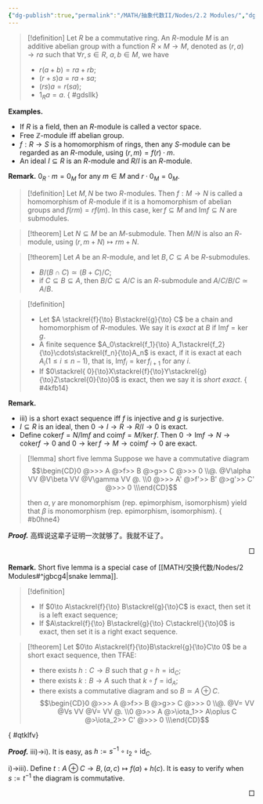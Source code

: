 ```yaml
---
{"dg-publish":true,"permalink":"/MATH/抽象代数II/Nodes/2.2 Modules/","dgPassFrontmatter":true}
---
```



> [!definition]
> Let $R$ be a commutative ring. An $R$-module $M$ is an additive abelian group with a function $R\times M\to M$, denoted as $(r,a)\to ra$ such that $\forall r,s\in R$, $a,b\in M$, we have 
> - $r(a+b)=ra+rb$;
> - $(r+s)a=ra+sa$;
> - $(rs)a=r(sa)$;
> - $1_Ra=a$.
{ #gdsllk}


**Examples.** 
- If $R$ is a field, then an $R$-module is called a vector space.
- Free $\mathbb{Z}$-module iff abelian group.
- $f:R\to S$ is a homomorphism of rings, then any $S$-module can be regarded as an $R$-module, using $(r,m)=f(r)\cdot m$. 
- An ideal $I\subseteq R$ is an $R$-module and $R/I$ is an $R$-module.

**Remark.** $0_R\cdot m=0_M$ for any $m\in M$ and $r\cdot 0_M=0_M$.

> [!definition]
> Let $M,N$ be two $R$-modules. Then $f:M\to N$ is called a homomorphism of $R$-module if it is a homomorphism of abelian groups and $f(rm)=rf(m)$. In this case, $\ker f\subseteq M$ and $\mathrm{Im} f\subseteq N$ are submodules.

> [!theorem]
> Let $N\subseteq M$ be an $M$-submodule. Then $M/N$ is also an $R$-module, using $(r,m+N)\mapsto rm+N$.

> [!theorem]
> Let $A$ be an $R$-module, and let $B,C\subseteq A$ be $R$-submodules.
> - $B/(B\cap C)\simeq (B+C)/C$;
> - if $C\subseteq B\subseteq A$, then $B/C\subseteq A/C$ is an $R$-submodule and $A/C\big/B/C\simeq A/B$.

> [!definition]
> - Let $A \stackrel{f}{\to} B\stackrel{g}{\to} C$ be a chain and homomorphism of $R$-modules. We say it is *exact* at $B$ if $\mathrm{Im} f=\ker g$.
> - A finite sequence $A_0\stackrel{f_1}{\to} A_1\stackrel{f_2}{\to}\cdots\stackrel{f_n}{\to}A_n$ is exact, if it is exact at each $A_i(1\leqslant i\leqslant n-1)$, that is, $\mathrm{Im} f_i=\ker f_{i+1}$ for any $i$.
> - If $0\stackrel{ 0}{\to}X\stackrel{f}{\to}Y\stackrel{g}{\to}Z\stackrel{0}{\to}0$ is exact, then we say it is *short exact*.
{ #4kfb14}


**Remark.** 
- iii) is a short exact sequence iff $f$ is injective and $g$ is surjective.
- $I\subseteq R$ is an ideal, then $0\to I\to R\to R/I\to 0$ is exact.
- Define $\mathrm{coker}f=N/\mathrm{Im} f$ and $\mathrm{coim}f=M/\ker f$. Then $0\to \mathrm{Im} f\to N\to\mathrm{coker}f\to 0$ and $0\to \ker f\to M\to\mathrm{coim}f\to 0$ are exact.

> [!lemma] short five lemma
> Suppose we have a commutative diagram
> $$\begin{CD}0 @>>> A @>f>> B @>g>> C @>>> 0 \\@. @V\alpha VV @V\beta VV @V\gamma VV @. \\0 @>>> A' @>f'>> B' @>g'>> C' @>>> 0 \\\end{CD}$$
> 
> then $\alpha,\gamma$ are monomorphism (rep. epimorphism, isomorphism) yield that $\beta$ is monomorphism (rep. epimorphism, isomorphism).
{ #b0hne4}


**_Proof._**
高辉说这辈子证明一次就够了。我就不证了。
<p align="right">□</p>


**Remark.** Short five lemma is a special case of [[MATH/交换代数/Nodes/2 Modules#^jgbcg4\|snake lemma]].

> [!definition]
> - If $0\to A\stackrel{f}{\to} B\stackrel{g}{\to}C$ is exact, then set it is a left exact sequence;
> - If $A\stackrel{f}{\to} B\stackrel{g}{\to} C\stackrel{}{\to}0$ is exact, then set it is a right exact sequence.

> [!theorem]
> Let $0\to A\stackrel{f}{\to}B\stackrel{g}{\to}C\to 0$ be a short exact sequence, then TFAE:
> - there exists $h:C\to B$ such that $g\circ h=\mathrm{id}_C$;
> - there exists $k:B\to A$ such that $k\circ f=\mathrm{id}_A$;
> - there exists a commutative diagram and so $B\simeq A\oplus C$.
> $$\begin{CD}0 @>>> A @>f>> B @>g>> C @>>> 0 \\@. @V= VV @Vs VV @V= VV @. \\0 @>>> A @>\iota_1>> A\oplus C @>\iota_2>> C' @>>> 0 \\\end{CD}$$
> 
>
{ #qtklfv}


**_Proof._**
iii)->i). It is easy, as $h:=s^{-1}\circ\iota_2\circ\mathrm{id}_C$. 

i)->iii). Define $t:A\oplus C\to B,(a,c)\mapsto f(a)+h(c)$. It is easy to verify when $s:=t^{-1}$ the diagram is commutative.
<p align="right">□</p>

